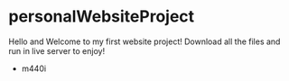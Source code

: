 # personalWebsiteProject

Hello and Welcome to my first website project!
Download all the files and run in live server to enjoy!

- m440i
